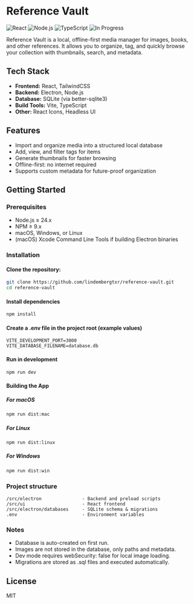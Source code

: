 # Reference Vault

![React](https://img.shields.io/badge/react-19.x-blue)
![Node.js](https://img.shields.io/badge/node-24.x-brightgreen)
![TypeScript](https://img.shields.io/badge/typescript-5.x-blue)
![In Progress](https://img.shields.io/badge/status-in%20progress-yellow)

Reference Vault is a local, offline-first media manager for images, books, and other references. It allows you to organize, tag, and quickly browse your collection with thumbnails, search, and metadata.

## Tech Stack

- **Frontend:** React, TailwindCSS
- **Backend:** Electron, Node.js
- **Database:** SQLite (via better-sqlite3)
- **Build Tools:** Vite, TypeScript
- **Other:** React Icons, Headless UI

## Features

- Import and organize media into a structured local database
- Add, view, and filter tags for items
- Generate thumbnails for faster browsing
- Offline-first: no internet required
- Supports custom metadata for future-proof organization

## Getting Started

### Prerequisites

- Node.js ≥ 24.x
- NPM ≥ 9.x
- macOS, Windows, or Linux
- (macOS) Xcode Command Line Tools if building Electron binaries

### Installation

#### Clone the repository:

```bash
git clone https://github.com/lindembergtxr/reference-vault.git
cd reference-vault
```

#### Install dependencies

```bash
npm install
```

#### Create a .env file in the project root (example values)

```
VITE_DEVELOPMENT_PORT=3000
VITE_DATABASE_FILENAME=database.db
```

#### Run in development

```bash
npm run dev
```

#### Building the App

##### For macOS

```bash
npm run dist:mac
```

##### For Linux

```bash
npm run dist:linux
```

##### For Windows

```bash
npm run dist:win
```

### Project structure

```
/src/electron               - Backend and preload scripts
/src/ui                     - React frontend
/src/electron/databases     - SQLite schema & migrations
.env                        - Environment variables
```

### Notes

- Database is auto-created on first run.
- Images are not stored in the database, only paths and metadata.
- Dev mode requires webSecurity: false for local image loading.
- Migrations are stored as .sql files and executed automatically.

## License

MIT
